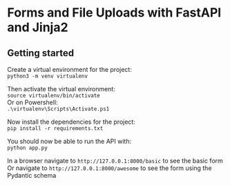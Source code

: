 # Forms and File Uploads with FastAPI and Jinja2


## Getting started

Create a virtual environment for the project:  
`python3 -m venv virtualenv`

Then activate the virtual environment:  
`source virtualenv/bin/activate`  
Or on Powershell:  
`.\virtualenv\Scripts\Activate.ps1`

Now install the dependencies for the project:  
`pip install -r requirements.txt`

You should now be able to run the API with:  
`python app.py`

In a browser navigate to `http://127.0.0.1:8000/basic` to see the basic form  
Or navigate to `http://127.0.0.1:8000/awesome` to see the form using the Pydantic schema
